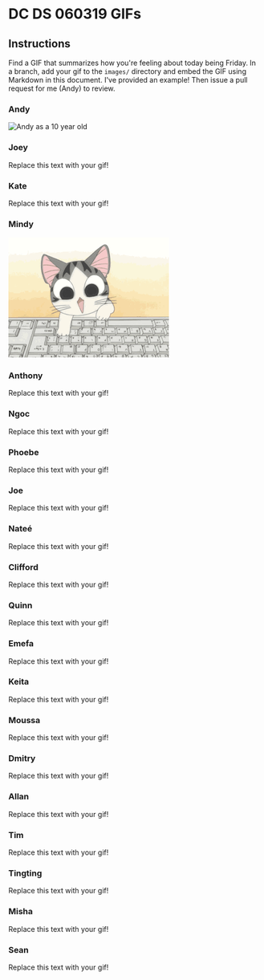 # DC DS 060319 GIFs

## Instructions

Find a GIF that summarizes how you're feeling about today being Friday.  In a branch, add your gif to the `images/` directory and embed the GIF using Markdown in this document.  I've provided an example!  Then issue a pull request for me (Andy) to review.

### Andy
![Andy as a 10 year old](images/andy.gif)
### Joey
Replace this text with your gif!
### Kate
Replace this text with your gif!
### Mindy
![Mindy typing weird](images/giphy.gif)
### Anthony
Replace this text with your gif!
### Ngoc
Replace this text with your gif!
### Phoebe
Replace this text with your gif!
### Joe
Replace this text with your gif!
### Nateé
Replace this text with your gif!
### Clifford
Replace this text with your gif!
### Quinn
Replace this text with your gif!
### Emefa
Replace this text with your gif!
### Keita
Replace this text with your gif!
### Moussa
Replace this text with your gif!
### Dmitry
Replace this text with your gif!
### Allan
Replace this text with your gif!
### Tim
Replace this text with your gif!
### Tingting
Replace this text with your gif!
### Misha
Replace this text with your gif!
### Sean
Replace this text with your gif!
